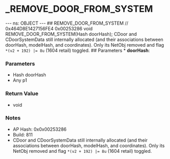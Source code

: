 # _REMOVE_DOOR_FROM_SYSTEM

--- ns: OBJECT --- ## REMOVE_DOOR_FROM_SYSTEM  // 0x464D8E1427156FE4 0x00253286 void REMOVE_DOOR_FROM_SYSTEM(Hash doorHash);  CDoor and CDoorSystemData still internally allocated (and their associations between doorHash, modelHash, and coordinates).  Only its NetObj removed and flag ``*(v2 + 192) |= 8u`` (1604 retail) toggled.  ## Parameters * **doorHash**:

### Parameters
* Hash doorHash
* Any p1

### Return Value
* void

### Notes
* AP Hash: 0x0x00253286
* Build: 811
* CDoor and CDoorSystemData still internally allocated (and their associations between doorHash, modelHash, and coordinates).
Only its NetObj removed and flag ``*(v2 + 192) |= 8u`` (1604 retail) toggled.

